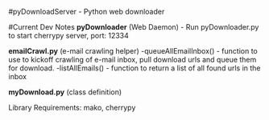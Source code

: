 #pyDownloadServer - Python web downloader

#Current Dev Notes
**pyDownloader** (Web Daemon) - Run pyDownloader.py to start cherrypy server, port: 12334

**emailCrawl.py** (e-mail crawling helper)
    -queueAllEmailInbox() - function to use to kickoff crawling of e-mail inbox,
                                pull download urls and queue them for download.
    -listAllEmails() - function to return a list of all found urls in the inbox

**myDownload.py** (class definition)

Library Requirements: mako, cherrypy
	